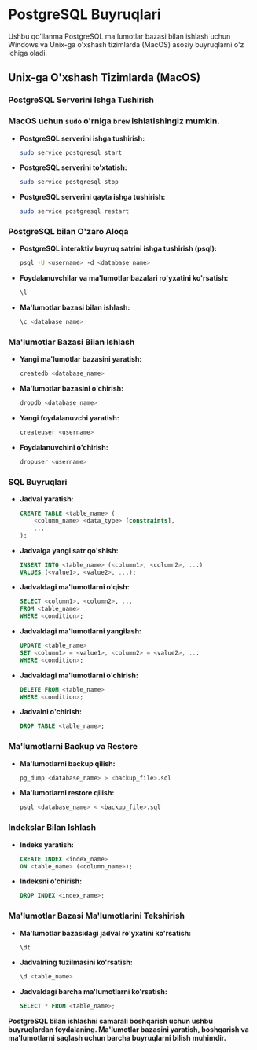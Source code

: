 # PostgreSQL Buyruqlari

Ushbu qo'llanma PostgreSQL ma'lumotlar bazasi bilan ishlash uchun Windows va Unix-ga o'xshash tizimlarda (MacOS) asosiy buyruqlarni o'z ichiga oladi.

## Unix-ga O'xshash Tizimlarda (MacOS)

### PostgreSQL Serverini Ishga Tushirish

### MacOS uchun `sudo` o'rniga `brew` ishlatishingiz mumkin.

- **PostgreSQL serverini ishga tushirish:**

    ```bash
    sudo service postgresql start
    ```

- **PostgreSQL serverini to'xtatish:**

    ```bash
    sudo service postgresql stop
    ```

- **PostgreSQL serverini qayta ishga tushirish:**

    ```bash
    sudo service postgresql restart
    ```

### PostgreSQL bilan O'zaro Aloqa

- **PostgreSQL interaktiv buyruq satrini ishga tushirish (psql):**

    ```bash
    psql -U <username> -d <database_name>
    ```

- **Foydalanuvchilar va ma'lumotlar bazalari ro'yxatini ko'rsatish:**

    ```bash
    \l
    ```

- **Ma'lumotlar bazasi bilan ishlash:**

    ```bash
    \c <database_name>
    ```

### Ma'lumotlar Bazasi Bilan Ishlash

- **Yangi ma'lumotlar bazasini yaratish:**

    ```bash
    createdb <database_name>
    ```

- **Ma'lumotlar bazasini o'chirish:**

    ```bash
    dropdb <database_name>
    ```

- **Yangi foydalanuvchi yaratish:**

    ```bash
    createuser <username>
    ```

- **Foydalanuvchini o'chirish:**

    ```bash
    dropuser <username>
    ```

### SQL Buyruqlari

- **Jadval yaratish:**

    ```sql
    CREATE TABLE <table_name> (
        <column_name> <data_type> [constraints],
        ...
    );
    ```

- **Jadvalga yangi satr qo'shish:**

    ```sql
    INSERT INTO <table_name> (<column1>, <column2>, ...)
    VALUES (<value1>, <value2>, ...);
    ```

- **Jadvaldagi ma'lumotlarni o'qish:**

    ```sql
    SELECT <column1>, <column2>, ...
    FROM <table_name>
    WHERE <condition>;
    ```

- **Jadvaldagi ma'lumotlarni yangilash:**

    ```sql
    UPDATE <table_name>
    SET <column1> = <value1>, <column2> = <value2>, ...
    WHERE <condition>;
    ```

- **Jadvaldagi ma'lumotlarni o'chirish:**

    ```sql
    DELETE FROM <table_name>
    WHERE <condition>;
    ```

- **Jadvalni o'chirish:**

    ```sql
    DROP TABLE <table_name>;
    ```

### Ma'lumotlarni Backup va Restore

- **Ma'lumotlarni backup qilish:**

    ```bash
    pg_dump <database_name> > <backup_file>.sql
    ```

- **Ma'lumotlarni restore qilish:**

    ```bash
    psql <database_name> < <backup_file>.sql
    ```

### Indekslar Bilan Ishlash

- **Indeks yaratish:**

    ```sql
    CREATE INDEX <index_name>
    ON <table_name> (<column_name>);
    ```

- **Indeksni o'chirish:**

    ```sql
    DROP INDEX <index_name>;
    ```

### Ma'lumotlar Bazasi Ma'lumotlarini Tekshirish

- **Ma'lumotlar bazasidagi jadval ro'yxatini ko'rsatish:**

    ```bash
    \dt
    ```

- **Jadvalning tuzilmasini ko'rsatish:**

    ```bash
    \d <table_name>
    ```

- **Jadvaldagi barcha ma'lumotlarni ko'rsatish:**

    ```sql
    SELECT * FROM <table_name>;
    ```

**PostgreSQL bilan ishlashni samarali boshqarish uchun ushbu buyruqlardan foydalaning. Ma'lumotlar bazasini yaratish, boshqarish va ma'lumotlarni saqlash uchun barcha buyruqlarni bilish muhimdir.**
